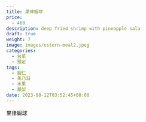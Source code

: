 ```yaml
---
title: 果律蝦球
price:
  - 460
description: deep fried shrimp with pineapple sala
draft: true
weight: 7
image: images/estern-meal2.jpeg
categories:
  - 台菜
  - 預定
tags:
  - 蝦仁
  - 美乃滋
  - 水果
  - 鳳梨
date: 2023-08-12T03:52:45+08:00
---
```

果律蝦球